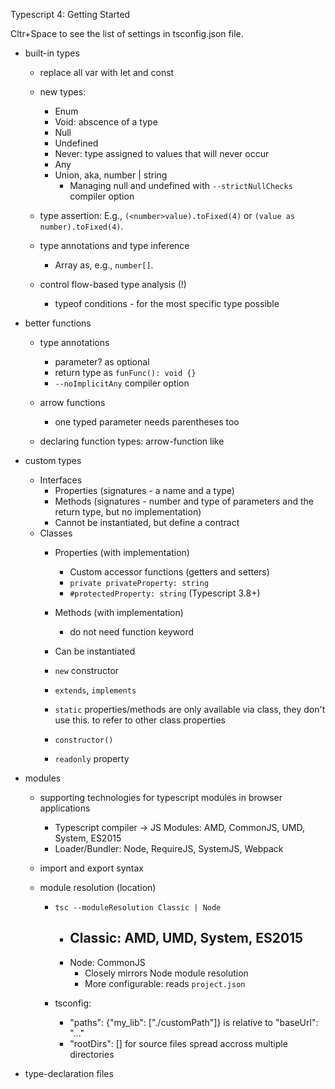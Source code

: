 Typescript 4: Getting Started

Cltr+Space to see the list of settings in tsconfig.json file.

- built-in types
  - replace all var with let and const

  - new types:
    - Enum
    - Void: abscence of a type
    - Null
    - Undefined
    - Never: type assigned to values that will never occur
    - Any
    - Union, aka, number | string
      - Managing null and undefined with `--strictNullChecks` compiler option

  - type assertion:
    E.g., `(<number>value).toFixed(4)` or `(value as number).toFixed(4)`.

  - type annotations and type inference
    - Array as, e.g., `number[]`.

  - control flow-based type analysis (!)
    - typeof conditions - for the most specific type possible

- better functions
  - type annotations
    - parameter? as optional
    - return type as `funFunc(): void {}`
    - `--noImplicitAny` compiler option
  - arrow functions
    - one typed parameter needs parentheses too 
    
  - declaring function types: arrow-function like

- custom types
  - Interfaces
    - Properties (signatures - a name and a type)
    - Methods (signatures - number and type of parameters and the return type, but no implementation)
    - Cannot be instantiated, but define a contract
  - Classes
    - Properties (with implementation)
      - Custom accessor functions (getters and setters)
      - `private privateProperty: string`
      - `#protectedProperty: string` (Typescript 3.8+)

    - Methods (with implementation)
      - do not need function keyword
    - Can be instantiated

    - `new` constructor
    - `extends`, `implements`
    - `static` properties/methods are only available via class, they don't use this. to refer to other class properties
    - `constructor()`
    - `readonly` property
    

- modules
  - supporting technologies for typescript modules in browser applications
    - Typescript compiler -> JS Modules: AMD, CommonJS, UMD, System, ES2015
    - Loader/Bundler: Node, RequireJS, SystemJS, Webpack

  - import and export syntax
  - module resolution (location)
    - `tsc --moduleResolution Classic | Node`
      - Classic: AMD, UMD, System, ES2015
        - 
      - Node: CommonJS
        - Closely mirrors Node module resolution
        - More configurable: reads `project.json`

    - tsconfig: 
      - "paths": {"my_lib": ["./customPath"]} is relative to "baseUrl": "..."
      - "rootDirs": [] for source files spread accross multiple directories


- type-declaration files
